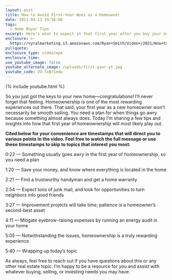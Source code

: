 ```yaml
---
layout: post
title: How to Avoid First-Year Woes as a Homeowner
date: 2021-04-12 19:56:00
tags:
  - Home Buyer Tips
excerpt: Here’s what to expect in that first year after you buy your new home.
enclosure: >-
  https://vyralmarketing.s3.amazonaws.com/Ryan+Smith/Video+/2021/How+to+Avoid+First-Year+Woes+as+a+Homeowner.mp4
pullquote:
enclosure_type: video/mp4
enclosure_time:
use_youtube_image: false
youtube_alternate_image: /uploads/first-year-yt.jpg
youtube_code: VO-TxB71edw
---
```

{% include youtube.html %}

So you just got the keys to your new home—congratulations\! I’ll never forget that feeling. Homeownership is one of the most rewarding experiences out there. That said, your first year as a new homeowner won’t necessarily be smooth sailing. You need a plan for when things go awry because something almost always does. Today I’m sharing a few tips and insights into how that first year of homeownership will most likely play out.

**Cited below for your convenience are timestamps that will direct you to various points in the video. Feel free to watch the full message or use these timestamps to skip to topics that interest you most:&nbsp;**

0:22 — Something usually goes awry in the first year of homeownership, so you need a plan

1:20 — Save your money, and know where everything is located in the home

2:21 — Find a trustworthy handyman and get a home warranty&nbsp;

2:54 — Expect tons of junk mail, and look for opportunities to turn neighbors into good friends

3:27 — Improvement projects will take time; patience is a homeowner’s second-best asset

4:11 — Mitigate eyebrow-raising expenses by running an energy audit in your home

5:05 — Notwithstanding the issues, homeownership is a truly rewarding experience

5:40 — Wrapping up today’s topic&nbsp;

As always, feel free to reach out if you have questions about this or any other real estate topic. I’m happy to be a resource for you and assist with whatever buying, selling, or investing needs you may have.
